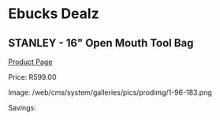 
# Ebucks Dealz
## STANLEY - 16" Open Mouth Tool Bag
[Product Page](https://www.ebucks.com/web/shop/productSelected.do?prodId=1070030572&catId=370101825)

Price: R599.00

Image: /web/cms/system/galleries/pics/prodimg/1-96-183.png

Savings: 


	